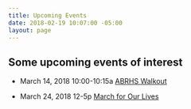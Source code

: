 ```yaml
---
title: Upcoming Events
date: 2018-02-19 10:07:00 -05:00
layout: page
---
```



## Some upcoming events of interest

* March 14, 2018 10:00-10:15a  [ABRHS Walkout](https://actionnetwork.org/events/abrhs-walkout)


* March 24, 2018 12-5p [March for Our Lives](https://www.facebook.com/events/1607397545975790/permalink/1608185985896946/)